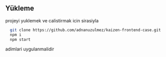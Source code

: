## Yükleme 

projeyi yuklemek ve calistirmak icin sirasiyla 

```bash 
  git clone https://github.com/adnanuzulmez/kaizen-frontend-case.git
  npm i
  npm start
```
adimlari uygulanmalidir    